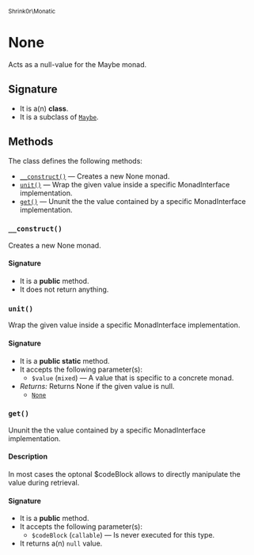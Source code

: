 <small>Shrink0r\Monatic</small>

None
====

Acts as a null-value for the Maybe monad.

Signature
---------

- It is a(n) **class**.
- It is a subclass of [`Maybe`](../../Shrink0r/Monatic/Maybe.md).

Methods
-------

The class defines the following methods:

- [`__construct()`](#__construct) &mdash; Creates a new None monad.
- [`unit()`](#unit) &mdash; Wrap the given value inside a specific MonadInterface implementation.
- [`get()`](#get) &mdash; Ununit the the value contained by a specific MonadInterface implementation.

### `__construct()` <a name="__construct"></a>

Creates a new None monad.

#### Signature

- It is a **public** method.
- It does not return anything.

### `unit()` <a name="unit"></a>

Wrap the given value inside a specific MonadInterface implementation.

#### Signature

- It is a **public static** method.
- It accepts the following parameter(s):
    - `$value` (`mixed`) &mdash; A value that is specific to a concrete monad.
- _Returns:_ Returns None if the given value is null.
    - [`None`](../../Shrink0r/Monatic/None.md)

### `get()` <a name="get"></a>

Ununit the the value contained by a specific MonadInterface implementation.

#### Description

In most cases the optonal $codeBlock allows to directly manipulate the value during retrieval.

#### Signature

- It is a **public** method.
- It accepts the following parameter(s):
    - `$codeBlock` (`callable`) &mdash; Is never executed for this type.
- It returns a(n) `null` value.


